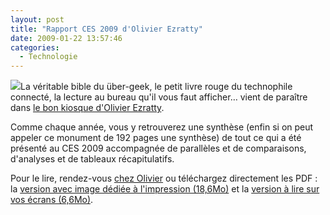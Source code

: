 ```yaml
---
layout: post
title: "Rapport CES 2009 d'Olivier Ezratty"
date: 2009-01-22 13:57:46
categories:
  - Technologie
---
```


![](/images/)La véritable bible du über-geek, le petit livre rouge du technophile connecté, la lecture au bureau qu'il vous faut afficher&#8230; vient de paraître dans [le bon kiosque d'Olivier Ezratty](http://www.oezratty.net/wordpress/2009/rapport-ces-2009/).

Comme chaque année, vous y retrouverez une synthèse (enfin si on peut appeler ce monument de 192 pages une synthèse) de tout ce qui a été présenté au CES 2009 accompagnée de parallèles et de comparaisons, d'analyses et de tableaux récapitulatifs.

Pour le lire, rendez-vous [chez Olivier](//www.oezratty.net/wordpress/2009/rapport-ces-2009/) ou téléchargez directement les PDF&nbsp;: la [version avec image dédiée à l'impression (18,6Mo)](//www.oezratty.net/wordpress/wp-content/themes/Ezratty2/forcedownload.php?file=/Files/Publications/Olivier%20Ezratty%20CR%20du%20CES%20Jan2009%20(print).pdf) et la [version à lire sur vos écrans (6,6Mo)](http://www.oezratty.net/wordpress/wp-content/themes/Ezratty2/forcedownload.php?file=/Files/Publications/Olivier%20Ezratty%20CR%20du%20CES%20Jan2009%20(web).pdf).